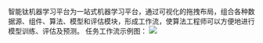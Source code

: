 智能钛机器学习平台为一站式机器学习平台，通过可视化的拖拽布局，组合各种数据源、组件、算法、模型和评估模块，形成工作流，使算法工程师可以方便地进行模型训练、评估及预测。
任务工作流示例图：
![](https://main.qcloudimg.com/raw/2cb7c34d8d522b61f9dbd441f5123cac.png)
